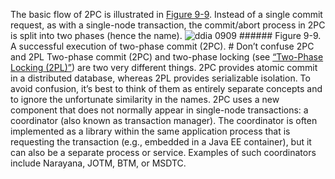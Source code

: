 The basic flow of 2PC is illustrated in [Figure 9-9](#fig_consistency_two_phase_commit). Instead of a single
commit request, as with a single-node transaction, the commit/abort process in 2PC is split into two
phases (hence the name). ![ddia 0909](assets/ddia_0909.png) ###### Figure 9-9. A successful execution of two-phase commit (2PC). # Don’t confuse 2PC and 2PL 
Two-phase commit (2PC) and two-phase locking (see [“Two-Phase Locking (2PL)”](ch07.html#sec_transactions_2pl)) are two very
different things. 2PC provides atomic commit in a distributed database, whereas 2PL provides
serializable isolation. To avoid confusion, it’s best to think of them as entirely separate concepts
and to ignore the unfortunate similarity in the names. 
2PC uses a new component that does not normally appear in single-node transactions: a
coordinator (also known as transaction manager). The coordinator is often implemented as a
library within the same application process that is requesting the transaction (e.g., embedded in a
Java EE container), but it can also be a separate process or service. Examples of such coordinators
include Narayana, JOTM, BTM, or MSDTC.